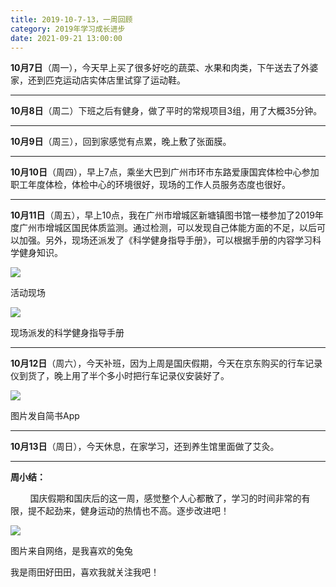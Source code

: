 ```yaml
---
title: 2019-10-7-13，一周回顾
category: 2019年学习成长进步
date: 2021-09-21 13:00:00
---
```


**10月7日**（周一），今天早上买了很多好吃的蔬菜、水果和肉类，下午送去了外婆家，还到匹克运动店实体店里试穿了运动鞋。

---

**10月8日**（周二）下班之后有健身，做了平时的常规项目3组，用了大概35分钟。  

---

**10月9日**（周三），回到家感觉有点累，晚上敷了张面膜。  

---

**10月10日**（周四），早上7点，乘坐大巴到广州市环市东路爱康国宾体检中心参加职工年度体检，体检中心的环境很好，现场的工作人员服务态度也很好。  

---

**10月11日**（周五），早上10点，我在广州市增城区新塘镇图书馆一楼参加了2019年度广州市增城区国民体质监测。通过检测，可以发现自己体能方面的不足，以后可以加强。另外，现场还派发了《科学健身指导手册》，可以根据手册的内容学习科学健身知识。  

![](http://upload-images.jianshu.io/upload_images/3910675-fbcc1a0329054eb8.jpg?imageMogr2/auto-orient/strip%7CimageView2/2/w/1080/q/50)  

活动现场

![](http://upload-images.jianshu.io/upload_images/3910675-1a179dc030f72753.jpg?imageMogr2/auto-orient/strip%7CimageView2/2/w/1080/q/50)  

现场派发的科学健身指导手册

---

**10月12日**（周六），今天补班，因为上周是国庆假期，今天在京东购买的行车记录仪到货了，晚上用了半个多小时把行车记录仪安装好了。  

![](http://upload-images.jianshu.io/upload_images/3910675-402f97814779ca15.jpg?imageMogr2/auto-orient/strip%7CimageView2/2/w/1080/q/50)  

图片发自简书App

---

**10月13日**（周日），今天休息，在家学习，还到养生馆里面做了艾灸。

---

**周小结：**

        国庆假期和国庆后的这一周，感觉整个人心都散了，学习的时间非常的有限，提不起劲来，健身运动的热情也不高。逐步改进吧！

![](http://upload-images.jianshu.io/upload_images/3910675-cc7d3d3e8df63b19.jpg?imageMogr2/auto-orient/strip%7CimageView2/2/w/1080/q/50)  

图片来自网络，是我喜欢的兔兔

我是雨田好田田，喜欢我就关注我吧！